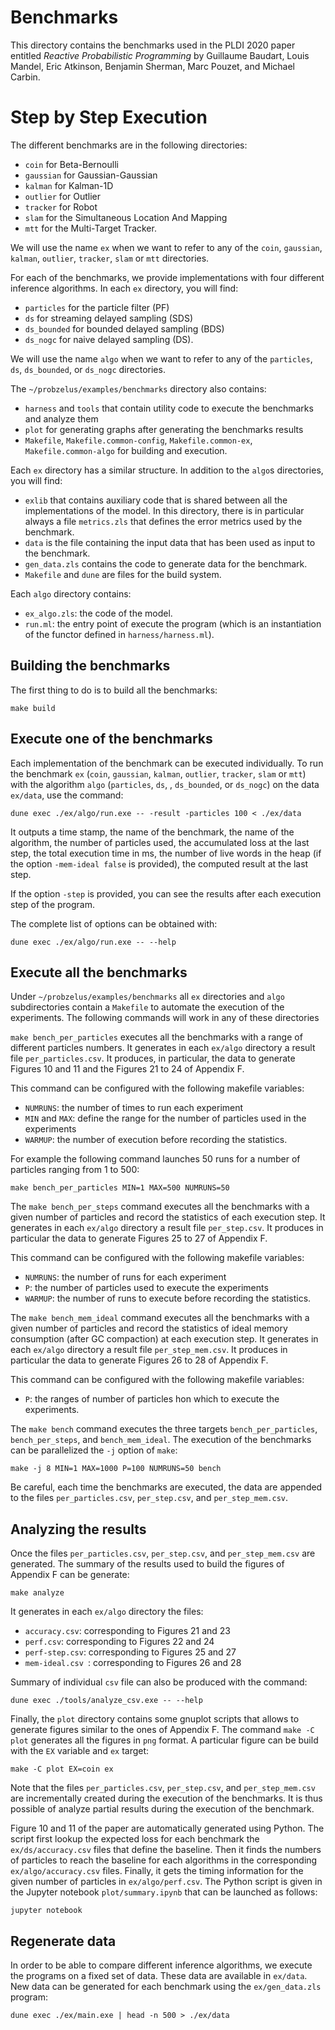 # Benchmarks

This directory contains the benchmarks used in the PLDI 2020 paper entitled _Reactive Probabilistic Programming_ by Guillaume Baudart, Louis Mandel, Eric Atkinson, Benjamin Sherman, Marc Pouzet, and Michael Carbin.

# Step by Step Execution

The different benchmarks are in the following directories:
- `coin` for Beta-Bernoulli
- `gaussian` for Gaussian-Gaussian
- `kalman` for Kalman-1D
- `outlier` for Outlier
- `tracker` for Robot
- `slam` for the Simultaneous Location And Mapping
- `mtt` for the Multi-Target Tracker.

We will use the name `ex` when we want to refer to any of the `coin`, `gaussian`, `kalman`, `outlier`, `tracker`, `slam` or `mtt` directories.

For each of the benchmarks, we provide implementations with four different inference algorithms.
In each `ex` directory, you will find:
- `particles` for the particle filter (PF)
- `ds` for streaming delayed sampling (SDS)
- `ds_bounded` for bounded delayed sampling (BDS)
- `ds_nogc` for naive delayed sampling (DS).

We will use the name `algo` when we want to refer to any of the `particles`, `ds`, `ds_bounded`, or `ds_nogc` directories.

The `~/probzelus/examples/benchmarks` directory also contains:
- `harness` and `tools` that contain utility code to execute the benchmarks and analyze them
- `plot` for generating graphs after generating the benchmarks results
- `Makefile`, `Makefile.common-config`, `Makefile.common-ex`, `Makefile.common-algo` for building and execution.

Each `ex` directory has a similar structure.
In addition to the `algo`s directories, you will find:
- `exlib` that contains auxiliary code that is shared between all the implementations of the model. In this directory, there is in particular always a file `metrics.zls` that defines the error metrics used by the benchmark.
- `data` is the file containing the input data that has been used as input to the benchmark.
- `gen_data.zls` contains the code to generate data for the benchmark.
- `Makefile` and `dune` are files for the build system.

Each `algo` directory contains:
- `ex_algo.zls`: the code of the model.
- `run.ml`: the entry point of execute the program (which is an instantiation of the functor defined in `harness/harness.ml`).

## Building the benchmarks

The first thing to do is to build all the benchmarks:
```
make build
```

## Execute one of the benchmarks

Each implementation of the benchmark can be executed individually.
To run the benchmark `ex` (`coin`, `gaussian`, `kalman`, `outlier`, `tracker`, `slam` or `mtt`) with the algorithm `algo` (`particles`, `ds`, , `ds_bounded`, or `ds_nogc`) on the data `ex/data`, use the command:

```
dune exec ./ex/algo/run.exe -- -result -particles 100 < ./ex/data
```

It outputs a time stamp, the name of the benchmark, the name of the algorithm, the number of particles used, the accumulated loss at the last step, the total execution time in ms, the number of live words in the heap (if the option `-mem-ideal false` is provided), the computed result at the last step.

If the option `-step` is provided, you can see the results after each execution step of the program.

The complete list of options can be obtained with:

```
dune exec ./ex/algo/run.exe -- --help
```

## Execute all the benchmarks

Under `~/probzelus/examples/benchmarks` all `ex` directories and `algo` subdirectories contain a `Makefile` to automate the execution of the experiments.
The following commands will work in any of these directories

`make bench_per_particles` executes all the benchmarks with a range of different particles numbers.
It generates in each `ex/algo` directory a result file `per_particles.csv`.
It produces, in particular, the data to generate Figures 10 and 11 and the Figures 21 to 24 of Appendix F.

This command can be configured with the following makefile variables:
 - `NUMRUNS`: the number of times to run each experiment
 - `MIN` and `MAX`: define the range for the number of particles used in the experiments
 - `WARMUP`: the number of execution before recording the statistics.

For example the following command launches 50 runs for a number of particles ranging from 1 to 500:

```
make bench_per_particles MIN=1 MAX=500 NUMRUNS=50
```


The `make bench_per_steps` command executes all the benchmarks with a given number of particles and record the statistics of each execution step.
It generates in each `ex/algo` directory a result file `per_step.csv`.
It produces in particular the data to generate Figures 25 to 27 of Appendix F.

This command can be configured with the following makefile variables:
 - `NUMRUNS`: the number of runs for each experiment
 - `P`: the number of particles used to execute the experiments
 - `WARMUP`: the number of runs to execute before recording the statistics.


The `make bench_mem_ideal` command executes all the benchmarks with a given number of particles and record the statistics of ideal memory consumption (after GC compaction) at each execution step.
It generates in each `ex/algo` directory a result file `per_step_mem.csv`.
It produces in particular the data to generate Figures 26 to 28 of Appendix F.

This command can be configured with the following makefile variables:
 - `P`: the ranges of number of particles hon which to execute the experiments.


The `make bench` command executes the three targets `bench_per_particles`, `bench_per_steps`, and `bench_mem_ideal`.
The execution of the benchmarks can be parallelized the `-j` option of `make`:

```
make -j 8 MIN=1 MAX=1000 P=100 NUMRUNS=50 bench
```

Be careful, each time the benchmarks are executed, the data are appended to the files `per_particles.csv`, `per_step.csv`, and `per_step_mem.csv`.


## Analyzing the results

Once the files `per_particles.csv`, `per_step.csv`, and `per_step_mem.csv` are generated.
The summary of the results used to build the figures of Appendix F can be generate:

```
make analyze
```

It generates in each `ex/algo` directory the files:
 - `accuracy.csv`: corresponding to Figures 21 and 23
 - `perf.csv`: corresponding to Figures 22 and 24
 - `perf-step.csv`: corresponding to Figures 25 and 27
 - `mem-ideal.csv `: corresponding to Figures 26 and 28

Summary of individual `csv` file can also be produced with the command:

```
dune exec ./tools/analyze_csv.exe -- --help
```

Finally, the `plot` directory contains some gnuplot scripts that allows to generate figures similar to the ones of Appendix F.
The command `make -C plot` generates all the figures in `png` format.
A particular figure can be build with the `EX` variable and `ex` target:

```
make -C plot EX=coin ex
```

Note that the files `per_particles.csv`, `per_step.csv`, and `per_step_mem.csv` are incrementally created during the execution of the benchmarks.
It is thus possible of analyze partial results during the execution of the benchmark.

Figure 10 and 11 of the paper are automatically generated using Python.
The script first lookup the expected loss for each benchmark the `ex/ds/accuracy.csv` files that define the baseline.
Then it finds the numbers of particles to reach the baseline for each algorithms in the corresponding `ex/algo/accuracy.csv` files.
Finally, it gets the timing information for the given number of particles in `ex/algo/perf.csv`.
The Python script is given in the Jupyter notebook `plot/summary.ipynb` that can be launched as follows:

```
jupyter notebook
```

## Regenerate data

In order to be able to compare different inference algorithms, we execute the programs on a fixed set of data.
These data are available in `ex/data`.
New data can be generated for each benchmark using the `ex/gen_data.zls` program:

```
dune exec ./ex/main.exe | head -n 500 > ./ex/data
```
